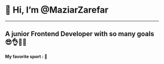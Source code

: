 # 👋 Hi, I’m @MaziarZarefar
------------------
## A junior Frontend Developer with so many goals😎👌👨‍💻

**My favorite sport : 🏀** 


<!---
MaziarZarefar/MaziarZarefar is a ✨ special ✨ repository because its `README.md` (this file) appears on your GitHub profile.
You can click the Preview link to take a look at your changes.
--->
